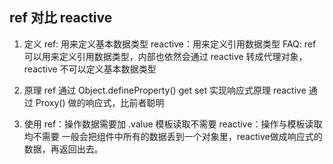 ## ref 对比 reactive

1. 定义
    ref: 用来定义基本数据类型
    reactive：用来定义引用数据类型
    FAQ: ref 可以用来定义引用数据类型，内部也依然会通过 reactive 转成代理对象，reactive 不可以定义基本数据类型

2. 原理
    ref 通过 Object.defineProperty() get set 实现响应式原理
    reactive 通过 Proxy() 做的响应式，比前者聪明

3. 使用
    ref：操作数据需要加 .value 模板读取不需要
    reactive：操作与模板读取均不需要
    一般会把组件中所有的数据丢到一个对象里，reactive做成响应式的数据，再返回出去。